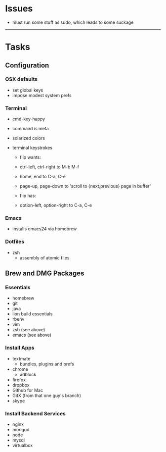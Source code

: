 # Issues


* must run some stuff as sudo, which leads to some suckage

__________________________________________________________________________

# Tasks

## Configuration

### OSX defaults

* set global keys 
* impose modest system prefs


### Terminal

* cmd-key-happy
* command is meta
* solarized colors


* terminal keystrokes
  - flip wants:
  - ctrl-left, ctrl-right     to M-b M-f 
  - home, end                 to C-a, C-e
  - page-up, page-down        to 'scroll to {next,previous} page in buffer'

  - flip has:
  - option-left, option-right to C-a, C-e


### Emacs

* installs emacs24 via homebrew


### Dotfiles

* zsh
  - assembly of atomic files


## Brew and DMG Packages  
  
### Essentials  

* homebrew
* git 
* java
* lion build essentials
* rbenv
* vim
* zsh (see above)
* emacs (see above)

### Install Apps

* textmate
  - bundles, plugins and prefs
* chrome
  - adblock
* firefox
* dropbox
* Github for Mac
* GitX (from that one guy's branch)
* skype

### Install Backend Services

* nginx
* mongod
* node
* mysql
* virtualbox
